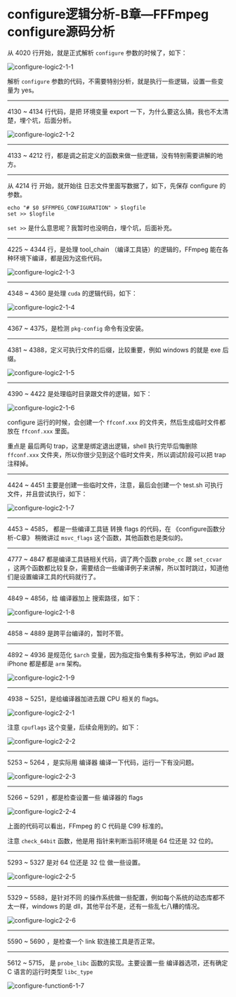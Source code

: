 # configure逻辑分析-B章—FFFmpeg configure源码分析

从 4020 行开始，就是正式解析 `configure` 参数的时候了，如下：

![configure-logic2-1-1](configure-logic2\configure-logic2-1-1.png)

解析 `configure` 参数的代码，不需要特别分析，就是执行一些逻辑，设置一些变量为 yes。

------

4130 ~ 4134 行代码，是把 环境变量 export 一下，为什么要这么搞，我也不太清楚，埋个坑，后面分析。

![configure-logic2-1-2](configure-logic2\configure-logic2-1-2.png)

------

4133 ~ 4212 行，都是调之前定义的函数来做一些逻辑，没有特别需要讲解的地方。

------

从 4214 行 开始，就开始往 日志文件里面写数据了，如下，先保存 configure 的参数。

```
echo "# $0 $FFMPEG_CONFIGURATION" > $logfile
set >> $logfile
```

`set >>` 是什么意思呢？我暂时也没明白，埋个坑，后面补充。



------

4225 ~ 4344 行，是处理 tool_chain （编译工具链）的逻辑的，FFmpeg 能在各种环境下编译，都是因为这些代码。

![configure-logic2-1-3](configure-logic2\configure-logic2-1-3.png)

------

4348 ~ 4360 是处理 `cuda` 的逻辑代码，如下：

![configure-logic2-1-4](configure-logic2\configure-logic2-1-4.png)

------

4367 ~ 4375，是检测 `pkg-config` 命令有没安装。

------

4381 ~ 4388，定义可执行文件的后缀，比较重要，例如 windows 的就是 exe 后缀。

![configure-logic2-1-5](configure-logic2\configure-logic2-1-5.png)

------

4390 ~ 4422 是处理临时目录跟文件的逻辑，如下：

![configure-logic2-1-6](configure-logic2\configure-logic2-1-6.png)

configure 运行的时候，会创建一个 `ffconf.xxx` 的文件夹，然后生成临时文件都放在  `ffconf.xxx` 里面。

重点是 最后两句 trap，这里是绑定退出逻辑，shell 执行完毕后悔删除  `ffconf.xxx` 文件夹，所以你很少见到这个临时文件夹，所以调试阶段可以把 trap 注释掉。

------

4424 ~ 4451 主要是创建一些临时文件，注意，最后会创建一个 test.sh 可执行文件，并且尝试执行，如下：

![configure-logic2-1-7](configure-logic2\configure-logic2-1-7.png)

------

4453 ~ 4585， 都是一些编译工具链 转换 flags 的代码，在 《configure函数分析-C章》 稍微讲过 `msvc_flags` 这个函数，其他函数也是类似的。

------

4777 ~  4847 都是编译工具链相关代码，调了两个函数 `probe_cc` 跟 `set_ccvar` ，这两个函数都比较复杂，需要结合一些编译例子来讲解，所以暂时跳过，知道他们是设置编译工具的代码就行了。

------

4849 ~ 4856，给 编译器加上 搜索路径，如下：

![configure-logic2-1-8](configure-logic2\configure-logic2-1-8.png)

------

4858 ~ 4889 是跨平台编译的，暂时不管。

------

4892 ~ 4936 是规范化 `$arch` 变量，因为指定指令集有多种写法，例如 iPad 跟 iPhone 都是都是 `arm` 架构。

![configure-logic2-1-9](configure-logic2\configure-logic2-1-9.png)

------

4938 ~ 5251，是给编译器加进去跟 CPU 相关的 flags。

![configure-logic2-2-1](configure-logic2\configure-logic2-2-1.png)

注意 `cpuflags` 这个变量，后续会用到的。如下：

![configure-logic2-2-2](configure-logic2\configure-logic2-2-2.png)

------

5253 ~ 5264 ，是实际用 编译器 编译一下代码，运行一下有没问题。

![configure-logic2-2-3](configure-logic2\configure-logic2-2-3.png)

------

5266 ~ 5291 ，都是检查设置一些 编译器的 flags

![configure-logic2-2-4](configure-logic2\configure-logic2-2-4.png)

上面的代码可以看出，FFmpeg 的 C 代码是 C99 标准的。

注意 `check_64bit` 函数，他是用 指针来判断当前环境是 64 位还是 32 位的。

------

5293 ~ 5327 是对 64 位还是 32 位 做一些设置。

![configure-logic2-2-5](configure-logic2\configure-logic2-2-5.png)

------

5329 ~ 5588，是针对不同 的操作系统做一些配置，例如每个系统的动态库都不太一样，windows 的是 dll，其他平台不是，还有一些乱七八糟的情况。

![configure-logic2-2-6](configure-logic2\configure-logic2-2-6.png)

------

5590 ~ 5690 ，是检查一个 link 软连接工具是否正常。

------

5612 ~ 5715， 是 `probe_libc` 函数的实现。主要设置一些 编译器选项，还有确定 C 语言的运行时类型 `libc_type`

![configure-function6-1-7](configure-function6\configure-function6-1-7.png)

